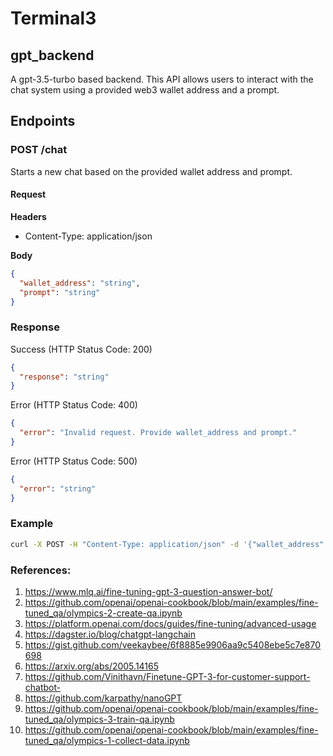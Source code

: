 # Terminal3
## gpt_backend
A gpt-3.5-turbo based backend. This API allows users to interact with the chat system using a provided web3 wallet address and a prompt.

## Endpoints

### POST /chat

Starts a new chat based on the provided wallet address and prompt.

#### Request

**Headers**

- Content-Type: application/json

**Body**

```json
{
  "wallet_address": "string",
  "prompt": "string"
}
```

### Response

Success (HTTP Status Code: 200)
```json
{
  "response": "string"
}
```

Error (HTTP Status Code: 400)
```json
{
  "error": "Invalid request. Provide wallet_address and prompt."
}
```

Error (HTTP Status Code: 500)
```json
{
  "error": "string"
}
```

### Example

```bash
curl -X POST -H "Content-Type: application/json" -d '{"wallet_address": "0x12345", "prompt": "Hello"}' http://localhost:5000/chat
```

### References:
1. https://www.mlq.ai/fine-tuning-gpt-3-question-answer-bot/
2. https://github.com/openai/openai-cookbook/blob/main/examples/fine-tuned_qa/olympics-2-create-qa.ipynb
3. https://platform.openai.com/docs/guides/fine-tuning/advanced-usage
4. https://dagster.io/blog/chatgpt-langchain
5. https://gist.github.com/veekaybee/6f8885e9906aa9c5408ebe5c7e870698
6. https://arxiv.org/abs/2005.14165
7. https://github.com/Vinithavn/Finetune-GPT-3-for-customer-support-chatbot-
8. https://github.com/karpathy/nanoGPT
9. https://github.com/openai/openai-cookbook/blob/main/examples/fine-tuned_qa/olympics-3-train-qa.ipynb
10. https://github.com/openai/openai-cookbook/blob/main/examples/fine-tuned_qa/olympics-1-collect-data.ipynb


